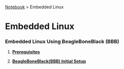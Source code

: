 <a href="../">Notebook</a> > Embedded Linux

# Embedded Linux



### Embedded Linux Using BeagleBoneBlack (BBB)

1. **<a href="./prerequisites">Prerequisites</a>**

1. **<a href="./beagleboneblack-initial-setup">BeagleBoneBlack(BBB) Initial Setup</a>**

   
